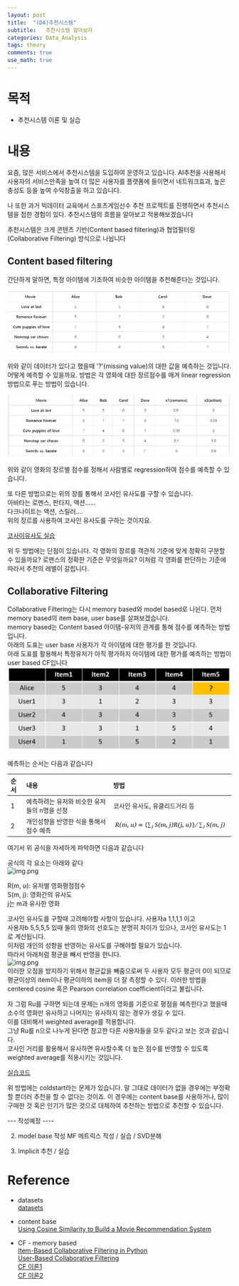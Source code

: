 ```yaml
---
layout: post
title:  "(DA)추천시스템"
subtitle:   추천시스템 알아보자
categories: Data_Analysis
tags: theory
comments: true  
use_math: true
---
```


# 목적
- 추천시스템 이론 및 실습

# 내용

요즘, 많은 서비스에서 추천시스템을 도입하여 운영하고 있습니다. AI추천을 사용해서 사용자의 서비스만족을 높여 
더 많은 사용자를 플랫폼에 들이면서 네트워크효과, 높은 충성도 등을 높여 수익창출을 하고 있습니다.  

나 또한 과거 빅데이터 교육에서 스포츠게임선수 추천 프로젝트를 진행하면서 추천시스템을 접한 경험이 있다. 추천시스템의 흐름을 알아보고 적용해보겠습니다 

추천시스템은 크게 콘텐츠 기반(Content based filtering)과 협업필터링(Collaborative Filtering) 방식으로 나뉩니다

## Content based filtering  
간단하게 말하면, 특정 아이템에 기초하여 비슷한 아이템을 추천해준다는 것입니다. 

![rs_1.png](../assets/img/rs_1.png)

위와 같이 데이터가 있다고 했을때 '?'(missing value)의 대한 값을 예측하는 것입니다. 
어떻게 예측할 수 있을까요. 방법은 각 영화에 대한 장르점수를 매겨 linear regression방법으로 푸는 방법이 있습니다.


![rs_2.png](../assets/img/rs_2.png)

위와 같이 영화의 장르별 점수를 정해서 사람별로 regression하여 점수를 예측할 수 있습니다.

또 다른 방법으로는 위의 장를 통해서 코사인 유사도를 구할 수 있습니다.   
아바타는 로멘스, 판타지, 액션......  
다크나이트는 액션, 스릴러....    
위의 장르를 사용하여 코사인 유사도를 구하는 것이지요.  

[코사이유사도 실습](https://towardsdatascience.com/using-cosine-similarity-to-build-a-movie-recommendation-system-ae7f20842599)

위 두 방법에는 단점이 있습니다. 각 영화의 장르를 객관적 기준에 맞게 정확히 구분할 수 있을까요? 로맨스의 정확한 기준은 무엇일까요? 
이처럼 각 영화를 판단하는 기준에 따라서 추천의 레밸이 갈립니다.

## Collaborative Filtering

Collaborative Filtering는 다시 memory based와 model based로 나뉜다.
먼저 memory based의 item base, user base를 살펴보겠습니다.  
memory based는 Content based 아이탬-유저의 관계를 통해 점수를 예측하는 방법입니다.   
아래의 도표는 user base 사용자가 각 아이템에 대한 평가를 한 것입니다.   
아래 도표를 활용해서 특정유저가 아직 평가하지 아이템에 대한 평가를 예측하는 방법이 user based CF입니다 
![rs_3.png](../assets/img/rs_3.png)  

예측하는 순서는 다음과 같습니다

|순서|내용|방법|
|:---|:---|:---| 
|1|예측하려는 유저와 비슷한 유저들의 n명을 선정|코사인 유사도, 유클리드거리 등|
|2|개인성향을 반영한 식을 통해서 점수 예측|![img.png](../assets/img/rs_4.png)|  

여기서 위 공식을 자세하게 파악하면 다음과 같습니다

공식의 각 요소는 아래와 같다  
![img.png](../assets/img/rs_6.png)  

R(m, u): 유저별 영화평점점수  
S(m, j): 영화간의 유사도  
j는 m과 유사한 영화

코사인 유사도를 구할때 고려해야할 사항이 있습니다. 
사용자a 1,1,1,1 이고  
사용자b 5,5,5,5 있때 둘의 영화의 선호도는 분명히 차이가 있으나, 코사인 유사도는 1로 계산됩니다.   
이처럼 개인의 성향을 반영하는 유사도를 구해야할 필요가 있습니다.  
따라서 아래처럼 평균을 빼서 반영을 한니다.   
![img.png](../assets/rs_5/img.png)   
이러한 오점을 방지하기 위해서 평균값을 빼줌으로써 두 사용자 모두 평균이 0이 되므로 평균이상의 item이나 평균이하의 item을 더 잘 측정할 수 있다. 
이러한 방법을 centered cosine 혹은 Pearson correlation coefficient이라고 불립니다.  

자 그럼 Ru를 구하면 되는데 문제는 n개의 영화를 기준으로 평점을 예측한다고 했을때 소수의 영화만 유사하고 나머지는 유사하지 않는 경우가 생길 수 있다.  
이를 대비해서 weighted average를 적용합니다.  
그냥 Ru를 n으로 나누게 된다면 참고한 다른 사용자들을 모두 같다고 보는 것과 같습니다.  
코사인 거리를 활용해서 유사하면 유사할수록 더 높은 점수를 반영할 수 있도록 weighted average를 적용시키는 것입니다.

[실습코드](https://colab.research.google.com/drive/16U1FJcYjs4wWdclbWOc6ayfsRDFzkoUh#scrollTo=KU0rJIAE4edh)

위 방법에는 coldstart라는 문제가 있습니다. 말 그대로 데이터가 없을 경우에는 부정확할 뿐더러 추천을 할 수 없다는 것이죠. 
이 경우에는 content base를 사용하거나, 많이 구매한 것 혹은 인기가 많은 것으로 대체하여 추천하는 방법으로 추천할 수 있습니다.  

--- 작성예정 ----

2. model base 작성
MF 메트릭스 작성 / 실습 / SVD분해 

3. Implicit 추천 / 실습 

# Reference
- datasets  
[datasets](https://www.kaggle.com/sengzhaotoo/movielens-small)


- content base  
[Using Cosine Similarity to Build a Movie Recommendation System](https://towardsdatascience.com/using-cosine-similarity-to-build-a-movie-recommendation-system-ae7f20842599)


- CF - memory based  
[Item-Based Collaborative Filtering in Python](https://towardsdatascience.com/item-based-collaborative-filtering-in-python-91f747200fab)  
[User-Based Collaborative Filtering](https://www.geeksforgeeks.org/user-based-collaborative-filtering/)  
[CF 이론1](https://simonezz.tistory.com/22)  
[CF 이론2](https://velog.io/@vvakki_/%EC%B6%94%EC%B2%9C-%EC%8B%9C%EC%8A%A4%ED%85%9CRecommendation-System-%EA%B0%9C%EC%9A%94)  

